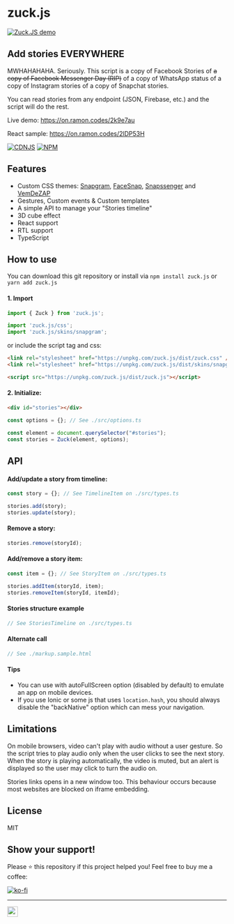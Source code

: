 # zuck.js

[![Zuck.JS demo](https://raw.githubusercontent.com/ramonszo/assets/master/zuck.js/preview.gif)](https://on.ramon.codes/2k9e7au)

## Add stories EVERYWHERE
MWHAHAHAHA. Seriously. This script is a copy of Facebook Stories of ~~a copy of Facebook Messenger Day (RIP)~~ of a copy of WhatsApp status of a copy of Instagram stories of a copy of Snapchat stories.

You can read stories from any endpoint (JSON, Firebase, etc.) and the script will do the rest.

Live demo: https://on.ramon.codes/2k9e7au

React sample: https://on.ramon.codes/2lDP53H

[![CDNJS](https://img.shields.io/cdnjs/v/zuck.js.svg?style=for-the-badge&logoColor=white&color=AA0000&maxAge=3600)](https://cdnjs.com/libraries/zuck.js) [![NPM](https://img.shields.io/npm/v/zuck.js.svg?style=for-the-badge&logoColor=white&color=AA0000&maxAge=3600)](https://www.npmjs.com/package/zuck.js)


## Features
* Custom CSS themes: [Snapgram](https://rawgit.com/ramonszo/zuck.js/master/index.html?skin=Snapgram), [FaceSnap](https://rawgit.com/ramonszo/zuck.js/master/index.html?skin=FaceSnap), [Snapssenger](https://rawgit.com/ramonszo/zuck.js/master/index.html?skin=Snapssenger) and [VemDeZAP](https://rawgit.com/ramonszo/zuck.js/master/index.html?skin=VemDeZAP)
* Gestures, Custom events & Custom templates
* A simple API to manage your "Stories timeline"
* 3D cube effect
* React support
* RTL support
* TypeScript

## How to use
You can download this git repository or install via ```npm install zuck.js``` or ```yarn add zuck.js```

#### 1. Import

```js
import { Zuck } from 'zuck.js';

import 'zuck.js/css';
import 'zuck.js/skins/snapgram';
```

or include the script tag and css:

```HTML
<link rel="stylesheet" href="https://unpkg.com/zuck.js/dist/zuck.css" />
<link rel="stylesheet" href="https://unpkg.com/zuck.js/dist/skins/snapgram.css" />

<script src="https://unpkg.com/zuck.js/dist/zuck.js"></script>
```

#### 2. Initialize:

```HTML
<div id="stories"></div>
```


```js
const options = {}; // See ./src/options.ts

const element = document.querySelector("#stories");
const stories = Zuck(element, options);
```

## API

#### Add/update a story from timeline:

```js
const story = {}; // See TimelineItem on ./src/types.ts

stories.add(story);
stories.update(story);
 ```

#### Remove a story:

```js
stories.remove(storyId);
```

#### Add/remove a story item:

```js
const item = {}; // See StoryItem on ./src/types.ts

stories.addItem(storyId, item);
stories.removeItem(storyId, itemId);
```


#### Stories structure example
```js
// See StoriesTimeline on ./src/types.ts
```

#### Alternate call
```js
// See ./markup.sample.html
```

#### Tips
- You can use with autoFullScreen option (disabled by default) to emulate an app on mobile devices.
- If you use Ionic or some js that uses ```location.hash```, you should always disable the "backNative" option which can mess your navigation.


## Limitations
On mobile browsers, video can't play with audio without a user gesture. So the script tries to play audio only when the user clicks to see the next story.
When the story is playing automatically, the video is muted, but an alert is displayed so the user may click to turn the audio on.

Stories links opens in a new window too. This behaviour occurs because most websites are blocked on iframe embedding.


## License
MIT


## Show your support!
Please ⭐️ this repository if this project helped you! Feel free to buy me a coffee:

[![ko-fi](https://www.ko-fi.com/img/githubbutton_sm.svg)](https://ko-fi.com/F1F710G8L)

---

<a href="https://ramon.codes" target="_blank">
  <img src="https://utils.ramon.codes/hit.svg?referrer=github.com&title=GitHub%20/%20zuck.js&location=https://github.com/ramonszo/zuck.js" width="24" height="24" />
</a>
